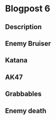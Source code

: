 # Blogpost 6 #
## Description ##
## Enemy Bruiser ##
## Katana ##
## AK47 ##
## Grabbables ##
## Enemy death ##
